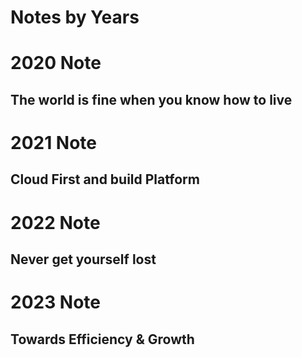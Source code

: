 # Notes by Years

# 2020 Note 

## The world is fine when you know how to live

# 2021 Note

## Cloud First and build Platform

# 2022 Note

## Never get yourself lost

# 2023 Note

## Towards Efficiency & Growth 
